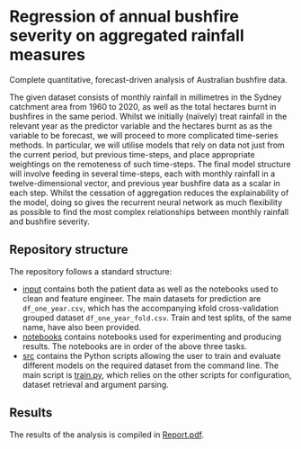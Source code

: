 # Regression of annual bushfire severity on aggregated rainfall measures
Complete quantitative, forecast-driven analysis of Australian bushfire data.

The given dataset consists of monthly rainfall in millimetres in the Sydney catchment area from 1960 to 2020, as well as the total hectares burnt in bushfires in the same period. Whilst we initially (naïvely) treat rainfall in the relevant year as the predictor variable and the hectares burnt as as the variable to be forecast, we will proceed to more complicated time-series methods. In particular, we will utilise models that rely on data not just from the current period, but previous time-steps, and place appropriate weightings on the remoteness of such time-steps. The final model structure will involve feeding in several time-steps, each with monthly rainfall in a twelve-dimensional vector, and previous year bushfire data as a scalar in each step. Whilst the cessation of aggregation reduces the explainability of the model, doing so gives the recurrent neural network as much flexibility as possible to find the most complex relationships between monthly rainfall and bushfire severity.

## Repository structure
The repository follows a standard structure:
* [input](https://github.com/charlieoneill11/diabeticretinopathy/tree/main/input) contains both the patient data as well as the notebooks used to clean and feature engineer. The main datasets for prediction are `df_one_year.csv`, which has the accompanying kfold cross-validation grouped dataset `df_one_year_fold.csv`. Train and test splits, of the same name, have also been provided.
* [notebooks](https://github.com/charlieoneill11/diabeticretinopathy/tree/main/notebooks) contains notebooks used for experimenting and producing results. The notebooks are in order of the above three tasks.
* [src](https://github.com/charlieoneill11/diabeticretinopathy/tree/main/src) contains the Python scripts allowing the user to train and evaluate different models on the required dataset from the command line. The main script is [train.py](https://github.com/charlieoneill11/diabeticretinopathy/blob/main/src/train.py), which relies on the other scripts for configuration, dataset retrieval and argument parsing.

## Results
The results of the analysis is compiled in [Report.pdf](https://github.com/charlieoneill11/bushfireanalysis/blob/main/Bushfire_Report_Final.pdf).
